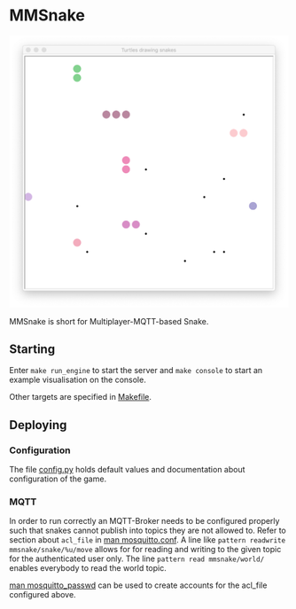 # MMSnake

![screenshot](doc/mmsnake_turtlegui.png)

MMSnake is short for Multiplayer-MQTT-based Snake.


## Starting

Enter `make run_engine` to start the server and `make console` to start an
example visualisation on the console. 

Other targets are specified in [Makefile](Makefile).

## Deploying


### Configuration

The file [config.py](config.py) holds default values and documentation about 
configuration of the game.

### MQTT

In order to run correctly an MQTT-Broker needs to be configured
properly such that snakes cannot publish into topics they are
not allowed to. Refer to section about `acl_file` in
[man mosquitto.conf](https://mosquitto.org/man/mosquitto-conf-5.html).
A line like `pattern readwrite mmsnake/snake/%u/move` allows for 
for reading and writing to
the given topic for the authenticated user only. The line
`pattern read mmsnake/world/` enables everybody to read the world
topic.

[man mosquitto_passwd](https://mosquitto.org/man/mosquitto_passwd-1.html)
can be used to create accounts for the acl_file configured above.
